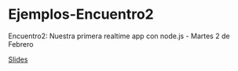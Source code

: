 # Ejemplos-Encuentro2
Encuentro2: Nuestra primera realtime app con node.js - Martes 2 de Febrero

[Slides](http://slides.com/msmravinale/node-7)
